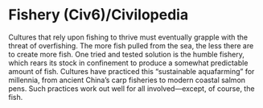 # Fishery (Civ6)/Civilopedia

Cultures that rely upon fishing to thrive must eventually grapple with the threat of overfishing. The more fish pulled from the sea, the less there are to create more fish.
One tried and tested solution is the humble fishery, which rears its stock in confinement to produce a somewhat predictable amount of fish. Cultures have practiced this “sustainable aquafarming” for millennia, from ancient China’s carp fisheries to modern coastal salmon pens. Such practices work out well for all involved—except, of course, the fish.